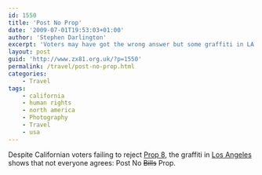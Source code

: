 ```yaml
---
id: 1550
title: 'Post No Prop'
date: '2009-07-01T19:53:03+01:00'
author: 'Stephen Darlington'
excerpt: 'Voters may have got the wrong answer but some graffiti in LA says that not everyone agrees.'
layout: post
guid: 'http://www.zx81.org.uk/?p=1550'
permalink: /travel/post-no-prop.html
categories:
    - Travel
tags:
    - california
    - human rights
    - north america
    - Photography
    - Travel
    - usa
---
```


Despite Californian voters failing to reject [Prop 8](http://en.wikipedia.org/wiki/California_Proposition_8_(2008)), the graffiti in [Los Angeles](http://www.zx81.org.uk/travel/los-angeles.html) shows that not everyone agrees: Post No <strike>Bills</strike> Prop.